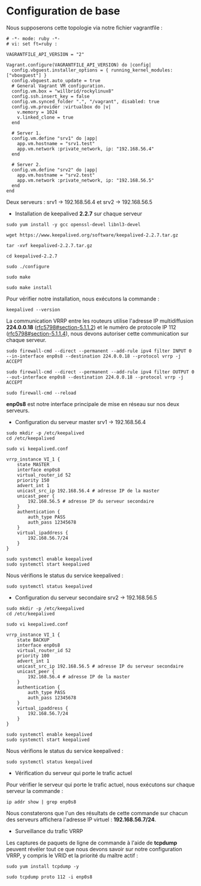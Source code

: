 # Configuration de base

Nous supposerons cette topologie via notre fichier vagrantfile :

```
# -*- mode: ruby -*-
# vi: set ft=ruby :

VAGRANTFILE_API_VERSION = "2"

Vagrant.configure(VAGRANTFILE_API_VERSION) do |config|
  config.vbguest.installer_options = { running_kernel_modules: ["vboxguest"] }
  config.vbguest.auto_update = true
  # General Vagrant VM configuration.
  config.vm.box = "willbrid/rockylinux8"
  config.ssh.insert_key = false
  config.vm.synced_folder ".", "/vagrant", disabled: true
  config.vm.provider :virtualbox do |v|
    v.memory = 1024
    v.linked_clone = true
  end

  # Server 1.
  config.vm.define "srv1" do |app|
    app.vm.hostname = "srv1.test"
    app.vm.network :private_network, ip: "192.168.56.4"
  end

  # Server 2. 
  config.vm.define "srv2" do |app|
    app.vm.hostname = "srv2.test"
    app.vm.network :private_network, ip: "192.168.56.5"
  end
end
```

Deux serveurs : srv1 -> 192.168.56.4 et srv2 -> 192.168.56.5

- Installation de keepalived **2.2.7** sur chaque serveur

```
sudo yum install -y gcc openssl-devel libnl3-devel
```

```
wget https://www.keepalived.org/software/keepalived-2.2.7.tar.gz
```

```
tar -xvf keepalived-2.2.7.tar.gz
```

```
cd keepalived-2.2.7
```

```
sudo ./configure
```

```
sudo make
```

```
sudo make install
```

Pour vérifier notre installation, nous exécutons la commande :
```
keepalived --version
```

La communication VRRP entre les routeurs utilise l'adresse IP multidiffusion **224.0.0.18** ([rfc5798#section-5.1.1.2](https://www.rfc-editor.org/rfc/rfc5798#section-5.1.1.2)) et le numéro de protocole IP 112 ([rfc5798#section-5.1.1.4](https://www.rfc-editor.org/rfc/rfc5798#section-5.1.1.4)), nous devons autoriser cette communication sur chaque serveur.

```
sudo firewall-cmd --direct --permanent --add-rule ipv4 filter INPUT 0 --in-interface enp0s8 --destination 224.0.0.18 --protocol vrrp -j ACCEPT
```

```
sudo firewall-cmd --direct --permanent --add-rule ipv4 filter OUTPUT 0 --out-interface enp0s8 --destination 224.0.0.18 --protocol vrrp -j ACCEPT
```

```
sudo firewall-cmd --reload
```

**enp0s8** est notre interface principale de mise en réseau sur nos deux serveurs.

- Configuration du serveur master srv1 -> 192.168.56.4

```
sudo mkdir -p /etc/keepalived
cd /etc/keepalived
```

```
sudo vi keepalived.conf
```

```
vrrp_instance VI_1 {
    state MASTER
    interface enp0s8
    virtual_router_id 52
    priority 150
    advert_int 1
    unicast_src_ip 192.168.56.4 # adresse IP de la master
    unicast_peer {
        192.168.56.5 # adresse IP du serveur secondaire
    }
    authentication {
        auth_type PASS
        auth_pass 12345678
    }
    virtual_ipaddress {
        192.168.56.7/24
    }
}
```

```
sudo systemctl enable keepalived
sudo systemctl start keepalived
```

Nous vérifions le status du service keepalived :
```
sudo systemctl status keepalived
```

- Configuration du serveur secondaire srv2 -> 192.168.56.5

```
sudo mkdir -p /etc/keepalived
cd /etc/keepalived
```

```
sudo vi keepalived.conf
```

```
vrrp_instance VI_1 {
    state BACKUP
    interface enp0s8
    virtual_router_id 52
    priority 100
    advert_int 1
    unicast_src_ip 192.168.56.5 # adresse IP du serveur secondaire 
    unicast_peer {
        192.168.56.4 # adresse IP de la master
    }
    authentication {
        auth_type PASS
        auth_pass 12345678
    }
    virtual_ipaddress {
        192.168.56.7/24
    }
}
```

```
sudo systemctl enable keepalived
sudo systemctl start keepalived
```

Nous vérifions le status du service keepalived :
```
sudo systemctl status keepalived
```

- Vérification du serveur qui porte le trafic actuel

Pour vérifier le serveur qui porte le trafic actuel, nous exécutons sur chaque serveur la commande :

```
ip addr show | grep enp0s8
```

Nous constaterons que l'un des résultats de cette commande sur chacun des serveurs affichera l'adresse IP virtuel : **192.168.56.7/24**.

- Surveillance du trafic VRRP

Les captures de paquets de ligne de commande à l'aide de **tcpdump** peuvent révéler tout ce que nous devons savoir sur notre configuration VRRP, y compris le VRID et la priorité du maître actif :

```
sudo yum install tcpdump -y
```

```
sudo tcpdump proto 112 -i enp0s8
```